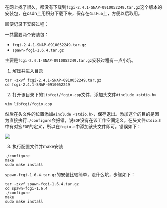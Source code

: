 在网上找了很久，都没有下载到`fcgi-2.4.1-SNAP-0910052249.tar.gz`这个版本的安装包，在csdn上用积分下载下来，保存在`GitHub`上，方便以后取用。

顺便记录下安装过程：

一共需要两个安装包：

- `fcgi-2.4.1-SNAP-0910052249.tar.gz`
- `spawn-fcgi-1.6.4.tar.gz`

主要是`fcgi-2.4.1-SNAP-0910052249.tar.gz`安装过程有一点小坑。

1. 解压并进入目录

```shell
tar -zxvf fcgi-2.4.1-SNAP-0910052249.tar.gz
cd fcgi-2.4.1-SNAP-0910052249
```

2. 打开该目录下的`libfcgi/fcgio.cpp`文件，添加头文件`#include <stdio.h>`

```
vim libfcgi/fcgio.cpp
```

然后在头文件的位置添加`#include <stdio.h>`，保存退出。添加这个的目的是因为直接执行`./configure`会报错，说`EOF`没有在该工作空间定义。在头文件`stdio.h`中有对宏`EOF`的定义，所以在`fcgio.c`中添加该头文件即可。错误如下：

![](https://user-images.githubusercontent.com/30982520/79546854-b0b84380-80c5-11ea-9c6a-e05edb77a6d9.png)

3. 执行配置文件并make安装

```
./configure
make
sudo make install
```



`spawn-fcgi-1.6.4.tar.gz`的安装比较简单，没什么坑，步骤如下：

```
tar -zxvf spawn-fcgi-1.6.4.tar.gz
cd spawn-fcgi-1.6.4
./configure
make
sudo make install
```


